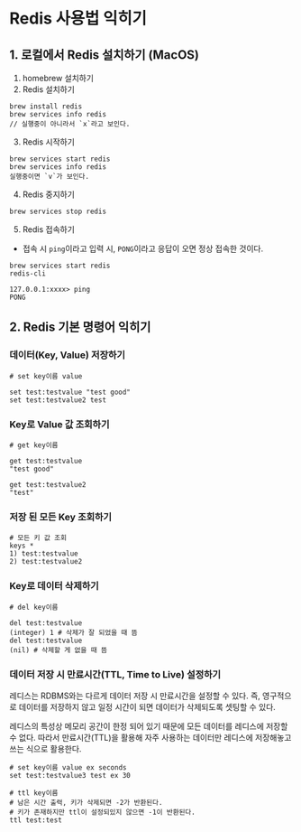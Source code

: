 # Redis 사용법 익히기
## 1. 로컬에서 Redis 설치하기 (MacOS)
1. homebrew 설치하기
2. Redis 설치하기
```shell
brew install redis
brew services info redis
// 실행중이 아니라서 `x`라고 보인다.
```

3. Redis 시작하기
```shell
brew services start redis
brew services info redis
실행중이면 `v`가 보인다.
```

4. Redis 중지하기
```shell
brew services stop redis
```

5. Redis 접속하기
- 접속 시 `ping`이라고 입력 시, `PONG`이라고 응답이 오면 정상 접속한 것이다.
```shell
brew services start redis
redis-cli

127.0.0.1:xxxx> ping
PONG
```

## 2. Redis 기본 명령어 익히기
### 데이터(Key, Value) 저장하기
```shell
# set key이름 value

set test:testvalue "test good"
set test:testvalue2 test
```

### Key로 Value 값 조회하기
```shell
# get key이름

get test:testvalue
"test good"

get test:testvalue2
"test"
```

### 저장 된 모든 Key 조회하기
```shell
# 모든 키 값 조회
keys *
1) test:testvalue
2) test:testvalue2
```

### Key로 데이터 삭제하기
```shell
# del key이름

del test:testvalue
(integer) 1 # 삭제가 잘 되었을 때 뜸
del test:testvalue
(nil) # 삭제할 게 없을 때 뜸
```

### 데이터 저장 시 만료시간(TTL, Time to Live) 설정하기
레디스는 RDBMS와는 다르게 데이터 저장 시 만료시간을 설정할 수 있다. 즉, 영구적으로 데이터를 저장하지 않고 일정 시간이 되면 데이터가 삭제되도록 셋팅할 수 있다.

레디스의 특성상 메모리 공간이 한정 되어 있기 때문에 모든 데이터를 레디스에 저장할 수 없다. 따라서 만료시간(TTL)을 활용해 자주 사용하는 데이터만 레디스에 저장해놓고 쓰는 식으로 활용한다.
```shell
# set key이름 value ex seconds
set test:testvalue3 test ex 30

# ttl key이름
# 남은 시간 출력, 키가 삭제되면 -2가 반환된다.
# 키가 존재하지만 ttl이 설정되있지 않으면 -1이 반환된다.
ttl test:test

```